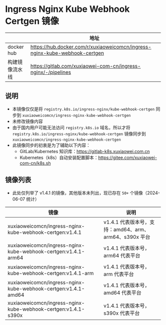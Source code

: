 # Ingress Nginx Kube Webhook Certgen 镜像

|            | 地址                                                                         |
|------------|----------------------------------------------------------------------------|
| docker hub | https://hub.docker.com/r/xuxiaoweicomcn/ingress-nginx-kube-webhook-certgen |
| 构建镜像流水线    | https://gitlab.com/xuxiaowei-com-cn/ingress-nginx/-/pipelines              |

## 说明

- 本镜像仅仅是将 `registry.k8s.io/ingress-nginx/kube-webhook-certgen`
  同步到 `xuxiaoweicomcn/ingress-nginx-kube-webhook-certgen`
- 未修改镜像内容
- 由于国内用户可能无法访问 `registry.k8s.io` 域名，所以才将 `registry.k8s.io/ingress-nginx/kube-webhook-certgen`
  镜像同步到 `xuxiaoweicomcn/ingress-nginx-kube-webhook-certgen`
- 此镜像同步的初衷是为了辅助以下内容：
    - GitLab/Kubernetes 知识库：https://gitlab-k8s.xuxiaowei.com.cn
    - Kubernetes（k8s）自动安装配置脚本：https://gitee.com/xuxiaowei-com-cn/k8s.sh

## 镜像列表

- 此处仅列举了 v1.4.1 的镜像，其他版本未列出，现已存在 `50+` 个镜像（2024-06-07 统计）

| 镜像                                                             | 说明                                       |
|----------------------------------------------------------------|------------------------------------------|
| xuxiaoweicomcn/ingress-nginx-kube-webhook-certgen:v1.4.1       | v1.4.1 代表版本号，支持：amd64、arm、arm64、s390x 平台 |
| xuxiaoweicomcn/ingress-nginx-kube-webhook-certgen:v1.4.1-arm64 | v1.4.1 代表版本号，arm64 代表平台                  |
| xuxiaoweicomcn/ingress-nginx-kube-webhook-certgen:v1.4.1-arm   | v1.4.1 代表版本号，arm 代表平台                    |
| xuxiaoweicomcn/ingress-nginx-kube-webhook-certgen:v1.4.1-amd64 | v1.4.1 代表版本号，amd64 代表平台                  |
| xuxiaoweicomcn/ingress-nginx-kube-webhook-certgen:v1.4.1-s390x | v1.4.1 代表版本号，s390x 代表平台                  |

